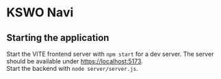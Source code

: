 # KSWO Navi
## Starting the application
Start the VITE frontend server with `npm start` for a dev server. The server should be available under [https://localhost:5173](https://localhost:5173).  
Start the backend with `node server/server.js`.  
